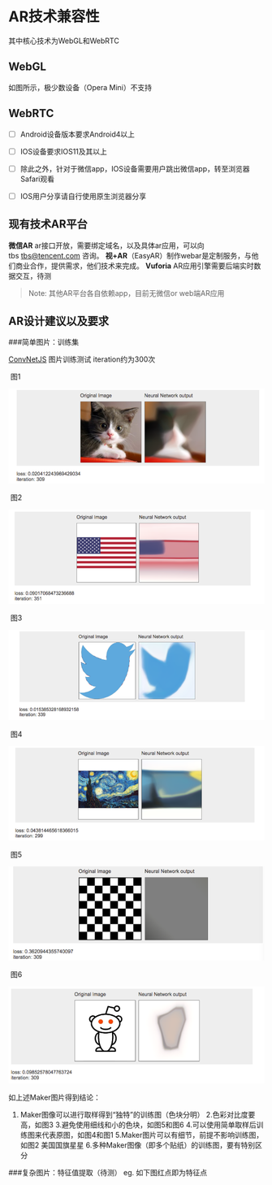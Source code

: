 
# AR技术兼容性
其中核心技术为WebGL和WebRTC
## WebGL

如图所示，极少数设备（Opera Mini）不支持

## WebRTC 

- [ ] Android设备版本要求Android4以上

- [ ] IOS设备要求IOS11及其以上
- [ ] 除此之外，针对于微信app，IOS设备需要用户跳出微信app，转至浏览器Safari观看
- [ ] IOS用户分享请自行使用原生浏览器分享


## 现有技术AR平台
**微信AR** ar接口开放，需要绑定域名，以及具体ar应用，可以向tbs tbs@tencent.com 咨询。
**视+AR**（EasyAR）制作webar是定制服务，与他们商业合作，提供需求，他们技术来完成。
**Vuforia** AR应用引擎需要后端实时数据交互，待测

> Note: 其他AR平台各自依赖app，目前无微信or web端AR应用


## AR设计建议以及要求
###简单图片：训练集

 [ConvNetJS](http://cs.stanford.edu/people/karpathy/convnetjs/demo/image_regression.html) 图片训练测试 iteration约为300次

 图1

![图1](https://github.com/Sanchez3/MyProject/blob/master/2018NewYear/p1.png)

 图2

![图2](https://github.com/Sanchez3/MyProject/blob/master/2018NewYear/p2.png)

 图3

![图3](https://github.com/Sanchez3/MyProject/blob/master/2018NewYear/p3.png)

 图4

![图4](https://github.com/Sanchez3/MyProject/blob/master/2018NewYear/p4.png)

 图5

![图5](https://github.com/Sanchez3/MyProject/blob/master/2018NewYear/p5.png)

 图6

![图6](https://github.com/Sanchez3/MyProject/blob/master/2018NewYear/p6.png)



如上述Maker图片得到结论：
1.	Maker图像可以进行取样得到“独特”的训练图（色块分明）
  2.色彩对比度要高，如图3
  3.避免使用细线和小的色块，如图5和图6
  4.可以使用简单取样后训练图来代表原图，如图4和图1
  5.Maker图片可以有细节，前提不影响训练图，如图2 美国国旗星星
  6.多种Maker图像（即多个贴纸）的训练图，要有特别区分


###复杂图片：特征值提取（待测）
eg. 如下图红点即为特征点

